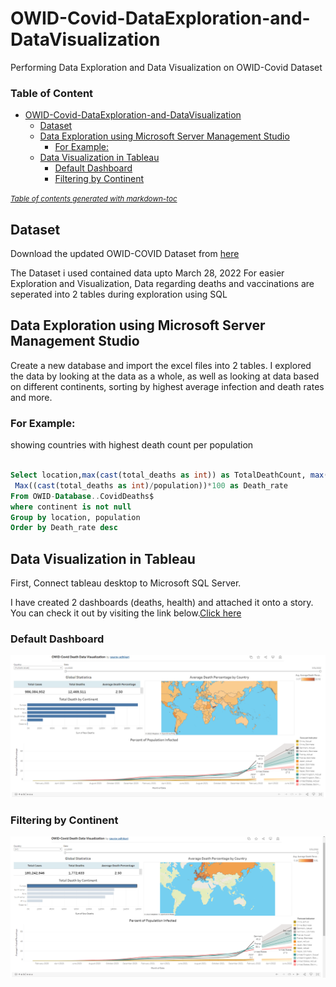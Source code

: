 # OWID-Covid-DataExploration-and-DataVisualization
Performing Data Exploration and Data Visualization  on OWID-Covid Dataset

### Table of Content
- [OWID-Covid-DataExploration-and-DataVisualization](#owid-covid-dataexploration-and-datavisualization)
  * [Dataset](#dataset)
  * [Data Exploration using Microsoft Server Management Studio](#data-exploration-using-microsoft-server-management-studio)
    + [For Example:](#for-example-)
  * [Data Visualization in Tableau](#data-visualization-in-tableau)
    + [Default Dashboard](#default-dashboard)
    + [Filtering by Continent](#filtering-by-continent)

<small><i><a href='http://ecotrust-canada.github.io/markdown-toc/'>Table of contents generated with markdown-toc</a></i></small>



## Dataset

Download the updated OWID-COVID Dataset from [here](https://ourworldindata.org/covid-deaths)

The Dataset i used contained data upto March 28, 2022
For easier Exploration and Visualization, Data regarding deaths and vaccinations are seperated into 2 tables during exploration using SQL
 

## Data Exploration using Microsoft Server Management Studio

Create a new database and import the excel files into 2 tables.
I explored the data by looking at the data as a whole, as well as looking at data based on different continents, sorting by highest average infection and death rates and more.

### For Example:

showing countries with highest death count per population
```sql

Select location,max(cast(total_deaths as int)) as TotalDeathCount, max(population) as Population, 
 Max((cast(total_deaths as int)/population))*100 as Death_rate
From OWID-Database..CovidDeaths$
where continent is not null
Group by location, population
Order by Death_rate desc
```

## Data Visualization in Tableau 

First, Connect tableau desktop to Microsoft SQL Server. 

I have created 2 dashboards (deaths, health) and attached it onto a story. You can check it out by visiting the link below.[Click here](https://public.tableau.com/app/profile/saurav.adhikari2682/viz/OWID-CovidDeathDataVisualization/CovidDeaths) 

### Default Dashboard

![My Image](ss.png)

### Filtering by Continent

![My Image](ss2.png)




